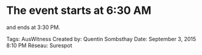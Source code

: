 # The event starts at 6:30 AM
and ends at 3:30 PM.

Tags: AusWitness
Created by: Quentin Sombsthay
Date: September 3, 2015 8:10 PM
Réseau: Surespot